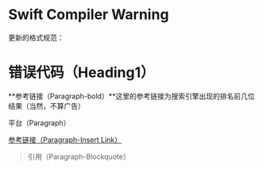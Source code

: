 # Swift Compiler Warning

更新的格式规范：

# 错误代码（Heading1）

**参考链接（Paragraph-bold）**这里的参考链接为搜索引擎出现的排名前几位结果（当然，不算广告）

平台（Paragraph）

[参考链接（Paragraph-Insert Link）](https://www.gitbook.com/book/felixxiong/learn-swift-study-note/edit#)

> 引用（Paragraph-Blockquote）




